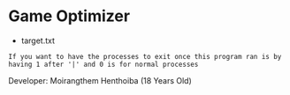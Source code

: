 # Game Optimizer

- target.txt

`If you want to have the processes to exit once this program ran is by having 1 after '|' and 0 is for normal processes`

Developer: Moirangthem Henthoiba (18 Years Old)
